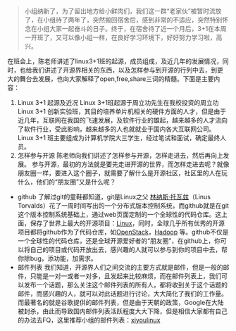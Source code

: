 > 小组纳新了，为了留出地方给小鲜肉们，我们这一群“老家伙”被暂时流放了，在小组待了两年了，突然搬回宿舍后，感到非常的不适应，突然特别怀念在小组大家一起奋斗的日子。终于，在宿舍待了近一个月后，3+1在本周一开班了，又可以像小组一样，在良好学习环境下，好好努力学习啦，高兴。

在班会上，陈老师讲述了linux3+1班的起源，成员组成，及近几年的发展情况，同时，也给我们讲述了开源界相关的东西，以及怎样参与到开源的行列中去，到更 大的舞台去发展，也向大家解释了open,free,share三词的精髓。下面是主要内容：

1. Linux 3+1 起源及近况
	Linux 3+1班起源于周立功先生在我校投资的周立功Linux 3+1 创新实验班，其目的培养单片机相关的硬件方面的人才，但是由于近几年，互联网在我国的飞速发展，及软件行业的雄起，越来越多的人才流向了软件行业，受此影响，越来越多的人也就就业于国内各大互联网公司。Linux 3+1 班主要组成为计算机学院大三学生，经过笔试和面试，确定最终人员。
2. 怎样参与开源
	陈老师向我们讲述了怎样参与开源，怎样走进去，然后再向上发展。
	参与开源，最初的方法就是要先走进开源的世界，而怎样走进去呢？就像朋友圈一样，要进入这个圈子，就需要了解什么是开源社区，社区里的人在玩什么，他们的“朋友圈”又是什么呢？
- github
了解过git的童鞋都知道，git是Linux之父 [林纳斯·托瓦兹](http://baike.baidu.com/link?url=LEPREmkGOnT-TIcBDXiZvS_WKiPkOjyI4TbjzDDc0Eo9926rXgNLC71s5A97qTYZKVbc9cSEHn8C3j2-Nq4chEKRKyGmAihuVS4NE6PhEZKfRNj5LBfJRVilwhMGkpAsjRfbsq9tFZOJRGbt19kKXQIXoVqVM_8iVsvYgghkul3)（Linus Torvalds）花了一周时间写出的一个分布式版本控制系统，而github就是在git这个版本控制系统基础上，通过web页面定制的一个全球性的代码仓库。这上面，保存了世界上最大的开源项目：[Linux](https://github.com/torvalds/linux)，同时，全球几乎所有优秀的开源项目都将github作为了代码仓库，如[OpenStack](https://github.com/openstack/openstack)，[Hadoop](https://github.com/apache/hadoop) 等。github不仅是一个全球性的代码仓库，还是全球开源爱好者的“朋友圈”，在github上，你可以将自己的项目或代码开放出去，感兴趣的人就可以参与到你的项目中去，帮你除bug，添功能，加需求。
- 邮件列表
我们知道，开源界人们之间交流的主要方式就是邮件，但是一般的邮件，只能是一对一或者一对多，且发起来比较麻烦，而在邮件列表上，我们可以发布一个话题，那么关注这个邮件列表的所有人，都将收到关于这个话题的邮件，而感兴趣的人，就可以对此话题进行讨论，大大简化了我们的工作量。而最著名的就是谷歌提供的邮件列表，但是由于天朝的政策，Google在大陆被封杀，由此而导致国内邮件列表活跃程度大大下降，但是相信大家都有自己的办法去FQ，这里推荐小组的邮件列表：[xiyoulinux](https://groups.google.com/forum/#!forum/xiyoulinux)
